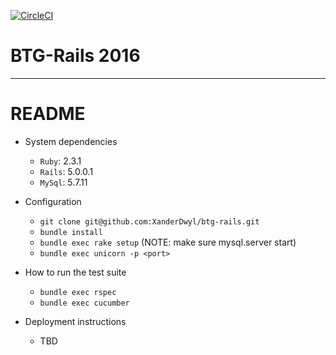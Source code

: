 [![CircleCI](https://circleci.com/gh/XanderDwyl/btg-rails/tree/master.svg?style=svg)](https://circleci.com/gh/XanderDwyl/btg-rails/tree/master)

# BTG-Rails 2016
----------------------------------------------

# README
* System dependencies
	* `Ruby`: 2.3.1
	* `Rails`: 5.0.0.1
	* `MySql`: 5.7.11
	
* Configuration
	* `git clone git@github.com:XanderDwyl/btg-rails.git`
	* `bundle install`
	* `bundle exec rake setup` (NOTE: make sure mysql.server start)
	* `bundle exec unicorn -p <port>`

* How to run the test suite
	* `bundle exec rspec`
	* `bundle exec cucumber`

* Deployment instructions
	* TBD 	



